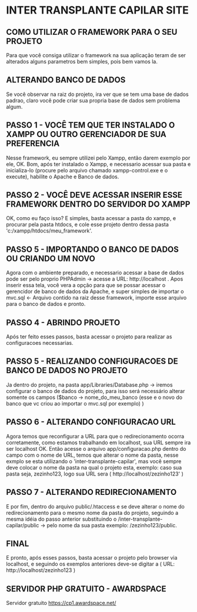 # INTER TRANSPLANTE CAPILAR SITE

## COMO UTILIZAR O FRAMEWORK PARA O SEU PROJETO
Para que você consiga utilizar o framework na sua aplicação teram de ser alterados alguns parametros bem simples, pois bem vamos la.

## ALTERANDO BANCO DE DADOS
Se você observar na raiz do projeto, ira ver que se tem uma base de dados padrao, claro você pode criar sua propria base de dados sem problema algum.

## PASSO 1 - VOCÊ TEM QUE TER INSTALADO O XAMPP OU OUTRO GERENCIADOR DE SUA PREFERENCIA
Nesse framework, eu sempre utilizei pelo Xampp, então darem exemplo por ele, OK. Bom, após ter instalado o Xampp, e necessario acessar sua pasta e inicializa-lo (procure pelo arquivo chamado xampp-control.exe e o execute), habilite o Apache e Banco de dados.

## PASSO 2 - VOCÊ DEVE ACESSAR INSERIR ESSE FRAMEWORK DENTRO DO SERVIDOR DO XAMPP
OK, como eu faço isso? E simples, basta acessar a pasta do xampp, e procurar pela pasta htdocs, e cole esse projeto dentro dessa pasta 'c:/xampp/htdocs/meu_framework'.

## PASSO 5 - IMPORTANDO O BANCO DE DADOS OU CRIANDO UM NOVO
Agora com o ambiente preparado, e necessario acessar a base de dados pode ser pelo proprio PHPAdmin -> acesse a URL: http://localhost . Apos inserir essa tela, você vera a opção para que se possar acessar o gerencidor de banco de dados da Apache, e super simples de importar o mvc.sql <- Arquivo contido na raiz desse framework, importe esse arquivo para o banco de dados e pronto.

## PASSO 4 - ABRINDO PROJETO
Após ter feito esses passos, basta acessar o projeto para realizar as configuracoes necessarias.

## PASSO 5 - REALIZANDO CONFIGURACOES DE BANCO DE DADOS NO PROJETO
Ja dentro do projeto, na pasta app/Libraries/Database.php -> iremos configurar o banco de dados do projeto, para isso será necessário alterar somente os campos ($banco -> nome_do_meu_banco (esse e o novo do banco que vc criou ao importar o mvc.sql por exemplo) )

## PASSO 6 - ALTERANDO CONFIGURACAO URL
Agora temos que reconfigurar a URL para que o redirecionamento ocorra corretamente, como estamos trabalhando em localhost, sua URL sempre ira ser localhost OK. Então acesse o arquivo app/configuracao.php dentro do campo com o nome de URL, temos que alterar o nome da pasta, nesse exmplo se esta utilizando o 'inter-transplante-capilar', mas você sempre deve colocar o nome da pasta na qual o projeto esta, exemplo: caso sua pasta seja, zezinho123, logo sua URL sera ( http://localhost/zezinho123' )

## PASSO 7 - ALTERANDO REDIRECIONAMENTO
E por fim, dentro do arquivo public/.htaccess e se deve alterar o nome do redirecionamento para o mesmo nome da pasta do projeto, seguindo a mesma idéia do passo anterior substituindo o /inter-transplante-capilar/public -> pelo nome da sua pasta exemplo: /zezinho123/public.

## FINAL
E pronto, após esses passos, basta acessar o projeto pelo browser via localhost, e seguindo os exemplos anteriores deve-se digitar a ( URL: http://localhost/zezinho123 )

## SERVIDOR PHP GRATUITO - AWARDSPACE
Servidor gratuito https://cp1.awardspace.net/
